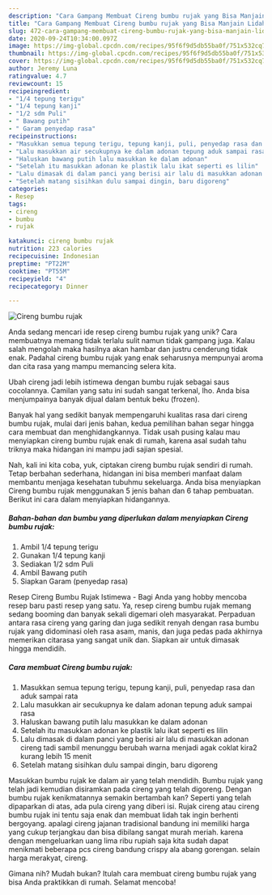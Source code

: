 ```yaml
---
description: "Cara Gampang Membuat Cireng bumbu rujak yang Bisa Manjain Lidah"
title: "Cara Gampang Membuat Cireng bumbu rujak yang Bisa Manjain Lidah"
slug: 472-cara-gampang-membuat-cireng-bumbu-rujak-yang-bisa-manjain-lidah
date: 2020-09-24T10:34:00.097Z
image: https://img-global.cpcdn.com/recipes/95f6f9d5db55ba0f/751x532cq70/cireng-bumbu-rujak-foto-resep-utama.jpg
thumbnail: https://img-global.cpcdn.com/recipes/95f6f9d5db55ba0f/751x532cq70/cireng-bumbu-rujak-foto-resep-utama.jpg
cover: https://img-global.cpcdn.com/recipes/95f6f9d5db55ba0f/751x532cq70/cireng-bumbu-rujak-foto-resep-utama.jpg
author: Jeremy Luna
ratingvalue: 4.7
reviewcount: 15
recipeingredient:
- "1/4 tepung terigu"
- "1/4 tepung kanji"
- "1/2 sdm Puli"
- " Bawang putih"
- " Garam penyedap rasa"
recipeinstructions:
- "Masukkan semua tepung terigu, tepung kanji, puli, penyedap rasa dan aduk sampai rata"
- "Lalu masukkan air secukupnya ke dalam adonan tepung aduk sampai rasa"
- "Haluskan bawang putih lalu masukkan ke dalam adonan"
- "Setelah itu masukkan adonan ke plastik lalu ikat seperti es lilin"
- "Lalu dimasak di dalam panci yang berisi air lalu di masukkan adonan cireng tadi sambil menunggu berubah warna menjadi agak coklat kira2 kurang lebih 15 menit"
- "Setelah matang sisihkan dulu sampai dingin, baru digoreng"
categories:
- Resep
tags:
- cireng
- bumbu
- rujak

katakunci: cireng bumbu rujak 
nutrition: 223 calories
recipecuisine: Indonesian
preptime: "PT22M"
cooktime: "PT55M"
recipeyield: "4"
recipecategory: Dinner

---
```



![Cireng bumbu rujak](https://img-global.cpcdn.com/recipes/95f6f9d5db55ba0f/751x532cq70/cireng-bumbu-rujak-foto-resep-utama.jpg)

Anda sedang mencari ide resep cireng bumbu rujak yang unik? Cara membuatnya memang tidak terlalu sulit namun tidak gampang juga. Kalau salah mengolah maka hasilnya akan hambar dan justru cenderung tidak enak. Padahal cireng bumbu rujak yang enak seharusnya mempunyai aroma dan cita rasa yang mampu memancing selera kita.

Ubah cireng jadi lebih istimewa dengan bumbu rujak sebagai saus cocolannya. Camilan yang satu ini sudah sangat terkenal, lho. Anda bisa menjumpainya banyak dijual dalam bentuk beku (frozen).

Banyak hal yang sedikit banyak mempengaruhi kualitas rasa dari cireng bumbu rujak, mulai dari jenis bahan, kedua pemilihan bahan segar hingga cara membuat dan menghidangkannya. Tidak usah pusing kalau mau menyiapkan cireng bumbu rujak enak di rumah, karena asal sudah tahu triknya maka hidangan ini mampu jadi sajian spesial.


Nah, kali ini kita coba, yuk, ciptakan cireng bumbu rujak sendiri di rumah. Tetap berbahan sederhana, hidangan ini bisa memberi manfaat dalam membantu menjaga kesehatan tubuhmu sekeluarga. Anda bisa menyiapkan Cireng bumbu rujak menggunakan 5 jenis bahan dan 6 tahap pembuatan. Berikut ini cara dalam menyiapkan hidangannya.

<!--inarticleads1-->

##### Bahan-bahan dan bumbu yang diperlukan dalam menyiapkan Cireng bumbu rujak:

1. Ambil 1/4 tepung terigu
1. Gunakan 1/4 tepung kanji
1. Sediakan 1/2 sdm Puli
1. Ambil  Bawang putih
1. Siapkan  Garam (penyedap rasa)


Resep Cireng Bumbu Rujak Istimewa - Bagi Anda yang hobby mencoba resep baru pasti resep yang satu. Ya, resep cireng bumbu rujak memang sedang booming dan banyak sekali digemari oleh masyarakat. Perpaduan antara rasa cireng yang garing dan juga sedikit renyah dengan rasa bumbu rujak yang didominasi oleh rasa asam, manis, dan juga pedas pada akhirnya memerikan citarasa yang sangat unik dan. Siapkan air untuk dimasak hingga mendidih. 

<!--inarticleads2-->

##### Cara membuat Cireng bumbu rujak:

1. Masukkan semua tepung terigu, tepung kanji, puli, penyedap rasa dan aduk sampai rata
1. Lalu masukkan air secukupnya ke dalam adonan tepung aduk sampai rasa
1. Haluskan bawang putih lalu masukkan ke dalam adonan
1. Setelah itu masukkan adonan ke plastik lalu ikat seperti es lilin
1. Lalu dimasak di dalam panci yang berisi air lalu di masukkan adonan cireng tadi sambil menunggu berubah warna menjadi agak coklat kira2 kurang lebih 15 menit
1. Setelah matang sisihkan dulu sampai dingin, baru digoreng


Masukkan bumbu rujak ke dalam air yang telah mendidih. Bumbu rujak yang telah jadi kemudian disiramkan pada cireng yang telah digoreng. Dengan bumbu rujak kenikmatannya semakin bertambah kan? Seperti yang telah dipaparkan di atas, ada pula cireng yang diberi isi. Rujak cireng atau cireng bumbu rujak ini tentu saja enak dan membuat lidah tak ingin berhenti bergoyang. apalagi cireng jajanan tradisional bandung ini memiliki harga yang cukup terjangkau dan bisa dibilang sangat murah meriah. karena dengan mengeluarkan uang lima ribu rupiah saja kita sudah dapat menikmati beberapa pcs cireng bandung crispy ala abang gorengan. selain harga merakyat, cireng. 

Gimana nih? Mudah bukan? Itulah cara membuat cireng bumbu rujak yang bisa Anda praktikkan di rumah. Selamat mencoba!

